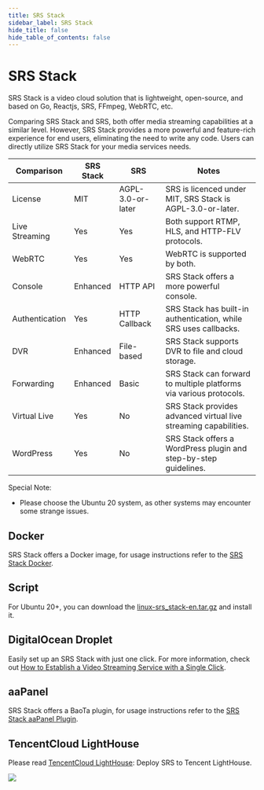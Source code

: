 ```yaml
---
title: SRS Stack
sidebar_label: SRS Stack
hide_title: false
hide_table_of_contents: false
---
```


# SRS Stack

SRS Stack is a video cloud solution that is lightweight, open-source, and based on Go,
Reactjs, SRS, FFmpeg, WebRTC, etc.

Comparing SRS Stack and SRS, both offer media streaming capabilities at a similar level.
However, SRS Stack provides a more powerful and feature-rich experience for end users,
eliminating the need to write any code. Users can directly utilize SRS Stack for your
media services needs.

| Comparison       | SRS Stack | SRS                | Notes                                                              |
|------------------|-----------|--------------------|--------------------------------------------------------------------|
| License          | MIT       | AGPL-3.0-or-later  | SRS is licenced under MIT, SRS Stack is AGPL-3.0-or-later.         |
| Live Streaming   | Yes       | Yes                | Both support RTMP, HLS, and HTTP-FLV protocols.                    |
| WebRTC           | Yes       | Yes                | WebRTC is supported by both.                                       |
| Console          | Enhanced  | HTTP API           | SRS Stack offers a more powerful console.                          |
| Authentication   | Yes       | HTTP Callback      | SRS Stack has built-in authentication, while SRS uses callbacks.   |
| DVR              | Enhanced  | File-based         | SRS Stack supports DVR to file and cloud storage.                  |
| Forwarding       | Enhanced  | Basic              | SRS Stack can forward to multiple platforms via various protocols. |
| Virtual Live     | Yes       | No                 | SRS Stack provides advanced virtual live streaming capabilities.   |
| WordPress        | Yes       | No                 | SRS Stack offers a WordPress plugin and step-by-step guidelines.   |

Special Note:

* Please choose the Ubuntu 20 system, as other systems may encounter some strange issues.

## Docker

SRS Stack offers a Docker image, for usage instructions refer to the [SRS Stack Docker](https://github.com/ossrs/srs-stack/issues/44).

## Script

For Ubuntu 20+, you can download the [linux-srs_stack-en.tar.gz](https://github.com/ossrs/srs-stack/releases/latest/download/linux-srs_stack-en.tar.gz)
and install it.

## DigitalOcean Droplet

Easily set up an SRS Stack with just one click. For more information, check out
[How to Establish a Video Streaming Service with a Single Click](/blog/SRS-Cloud-Tutorial).

## aaPanel

SRS Stack offers a BaoTa plugin, for usage instructions refer to the [SRS Stack aaPanel Plugin](/blog/BT-aaPanel).

## TencentCloud LightHouse

Please read [TencentCloud LightHouse](https://www.bilibili.com/video/BV1844y1L7dL/): Deploy SRS to Tencent LightHouse.

![](https://ossrs.net/gif/v1/sls.gif?site=ossrs.io&path=/lts/doc/en/v6/getting-started-stack)


